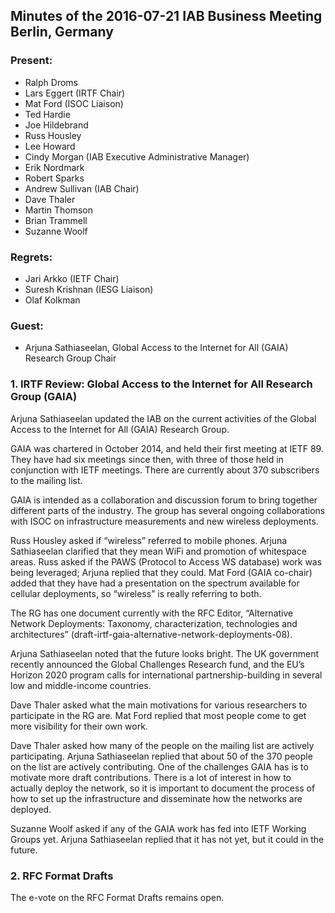 
Minutes of the 2016-07-21 IAB Business Meeting
Berlin, Germany
--------------------------------------------------------------


### Present:


* Ralph Droms
* Lars Eggert (IRTF Chair)
* Mat Ford (ISOC Liaison)
* Ted Hardie
* Joe Hildebrand
* Russ Housley
* Lee Howard
* Cindy Morgan (IAB Executive Administrative Manager)
* Erik Nordmark
* Robert Sparks
* Andrew Sullivan (IAB Chair)
* Dave Thaler
* Martin Thomson
* Brian Trammell
* Suzanne Woolf


### Regrets:


* Jari Arkko (IETF Chair)
* Suresh Krishnan (IESG Liaison)
* Olaf Kolkman


### Guest:


* Arjuna Sathiaseelan, Global Access to the Internet for All (GAIA) Research Group Chair


### 1. IRTF Review: Global Access to the Internet for All Research Group (GAIA)


Arjuna Sathiaseelan updated the IAB on the current activities of the Global Access to the Internet for All (GAIA) Research Group.


GAIA was chartered in October 2014, and held their first meeting at IETF 89. They have had six meetings since then, with three of those held in conjunction with IETF meetings. There are currently about 370 subscribers to the mailing list.


GAIA is intended as a collaboration and discussion forum to bring together different parts of the industry. The group has several ongoing collaborations with ISOC on infrastructure measurements and new wireless deployments.


Russ Housley asked if “wireless” referred to mobile phones. Arjuna Sathiaseelan clarified that they mean WiFi and promotion of whitespace areas. Russ asked if the PAWS (Protocol to Access WS database) work was being leveraged; Arjuna replied that they could. Mat Ford (GAIA co-chair) added that they have had a presentation on the spectrum available for cellular deployments, so “wireless” is really referring to both.


The RG has one document currently with the RFC Editor, “Alternative Network Deployments: Taxonomy, characterization, technologies and architectures” (draft-irtf-gaia-alternative-network-deployments-08).


Arjuna Sathiaseelan noted that the future looks bright. The UK government recently announced the Global Challenges Research fund, and the EU’s Horizon 2020 program calls for international partnership-building in several low and middle-income countries.


Dave Thaler asked what the main motivations for various researchers to participate in the RG are. Mat Ford replied that most people come to get more visibility for their own work.


Dave Thaler asked how many of the people on the mailing list are actively participating. Arjuna Sathiaseelan replied that about 50 of the 370 people on the list are actively contributing. One of the challenges GAIA has is to motivate more draft contributions. There is a lot of interest in how to actually deploy the network, so it is important to document the process of how to set up the infrastructure and disseminate how the networks are deployed.


Suzanne Woolf asked if any of the GAIA work has fed into IETF Working Groups yet. Arjuna Sathiaseelan replied that it has not yet, but it could in the future.


### 2. RFC Format Drafts


The e-vote on the RFC Format Drafts remains open.


